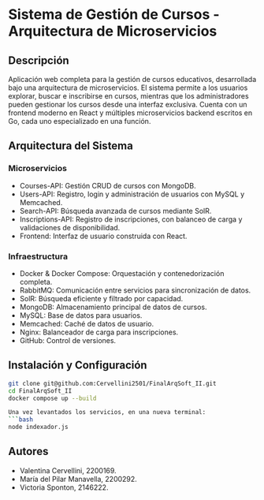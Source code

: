 # Sistema de Gestión de Cursos - Arquitectura de Microservicios

## Descripción

Aplicación web completa para la gestión de cursos educativos, desarrollada bajo una arquitectura de microservicios. El sistema permite a los usuarios explorar, buscar e inscribirse en cursos, mientras que los administradores pueden gestionar los cursos desde una interfaz exclusiva. Cuenta con un frontend moderno en React y múltiples microservicios backend escritos en Go, cada uno especializado en una función.

## Arquitectura del Sistema

### Microservicios
- Courses-API: Gestión CRUD de cursos con MongoDB.
- Users-API: Registro, login y administración de usuarios con MySQL y Memcached.
- Search-API: Búsqueda avanzada de cursos mediante SolR.
- Inscriptions-API: Registro de inscripciones, con balanceo de carga y validaciones de disponibilidad.
- Frontend: Interfaz de usuario construida con React.
### Infraestructura
- Docker & Docker Compose: Orquestación y contenedorización completa.
- RabbitMQ: Comunicación entre servicios para sincronización de datos.
- SolR: Búsqueda eficiente y filtrado por capacidad.
- MongoDB: Almacenamiento principal de datos de cursos.
- MySQL: Base de datos para usuarios.
- Memcached: Caché de datos de usuario.
- Nginx: Balanceador de carga para inscripciones.
- GitHub: Control de versiones.

## Instalación y Configuración

```bash
git clone git@github.com:Cervellini2501/FinalArqSoft_II.git
cd FinalArqSoft_II
docker compose up --build

Una vez levantados los servicios, en una nueva terminal:
```bash
node indexador.js
```

## Autores
- Valentina Cervellini, 2200169.
- María del Pilar Manavella, 2200292.
- Victoria Sponton, 2146222.
